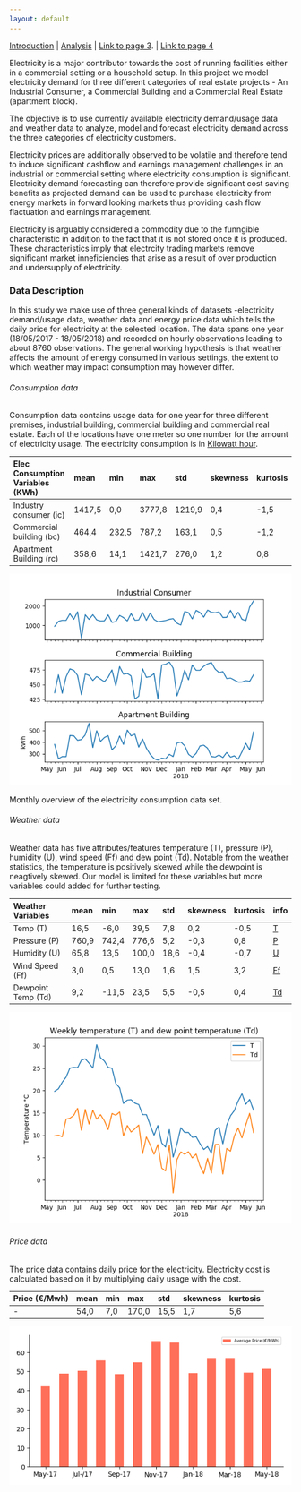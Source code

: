 ```yaml
---
layout: default
---
```


[Introduction](./index.html) | [Analysis](./pages/analysis.html) | [Link to page 3](./pages/another-page.html). | [Link to page 4](./pages/another-page.html)

Electricity is a major contributor towards the cost of running facilities either in a commercial setting or a household setup. In this project we model electricity demand for three different categories of real estate projects - An Industrial Consumer, a Commercial Building and a Commercial Real Estate (apartment block).

The objective is to use currently available electricity demand/usage data and weather data to analyze, model and forecast electricity demand across the three categories of electricity customers.

Electricity prices are additionally observed to be volatile and therefore tend to induce significant cashflow and earnings management challenges in an industrial or commercial setting where electricity consumption is significant. Electricity demand forecasting can therefore provide significant cost saving benefits as projected demand can be used to purchase electricity from energy markets in forward looking markets thus providing cash flow flactuation and earnings management.

Electricity is arguably considered a commodity due to the funngible characteristic in addition to the fact that it is not stored once it is produced. These characteristics imply that electrcity trading markets remove significant market inneficiencies that arise as a result of over production and undersupply of electricity.

### Data Description

In this study we make use of three general kinds of datasets -electricity demand/usage data, weather data and energy price data which tells the daily price for electricity at the selected location. The data spans one year (18/05/2017 - 18/05/2018)  and recorded on hourly observations leading to about 8760 observations. The general working hypothesis is that weather affects the amount of energy consumed in various settings, the extent to which weather may impact consumption may however differ.


###### Consumption data

Consumption data contains usage data for one year for three different premises, industrial building, commercial building and commercial real estate. Each of the locations have one meter so one number for the amount of electricity usage. The electricity consumption is in [Kilowatt hour](https://en.wikipedia.org/wiki/Kilowatt_hour).

| Elec Consumption Variables (KWh)| mean   | min   | max    | std   | skewness | kurtosis |
|:------------------------|:-------|:------|:-------|:------|:---------|:---------|
| Industry consumer (ic)  | 1417,5 | 0,0   | 3777,8 | 1219,9|  0,4	   | -1,5     |
| Commercial building (bc)| 464,4	 | 232,5 | 787,2	| 163,1 |  0,5	   | -1,2     |
| Apartment Building (rc) | 358,6	 | 14,1	 | 1421,7	| 276,0	|  1,2	   |  0,8     |

![weekly electricity consumption (may 2017 - may 2018)](./assets/images/weekly_el_consumption_all_customers.png)

Monthly overview of the electricity consumption data set.

###### Weather data

Weather data has five attributes/features temperature (T), pressure (P), humidity (U), wind speed (Ff) and dew point (Td). Notable from the weather statistics, the temperature is positively skewed while the dewpoint is neagtively skewed. Our model is limited for these variables but more variables could added for further testing.

| Weather Variables       | mean   | min   | max    | std   | skewness | kurtosis | info              |
|:------------------------|:-------|:------|:-------|:------|:---------|:---------|:------------------|
| Temp (T)                | 16,5	 | -6,0	 | 39,5	  | 7,8   |	0,2      | -0,5     |[T](https://en.wikipedia.org/wiki/Temperature) |
| Pressure (P)            | 760,9	 | 742,4 | 776,6  | 5,2	  | -0,3	   |  0,8     |[P](https://en.wikipedia.org/wiki/Pressure) |
| Humidity (U)            | 65,8	 | 13,5	 | 100,0  | 18,6  | -0,4	   | -0,7     |[U](https://en.wikipedia.org/wiki/Humidity) |
| Wind Speed (Ff)         | 3,0	   | 0,5   | 13,0	  | 1,6	  | 1,5      |	3,2     |[Ff](https://en.wikipedia.org/wiki/Wind_speed) |
| Dewpoint Temp (Td)      | 9,2	   | -11,5 | 23,5	  | 5,5	  | -0,5	   |  0,4     |[Td](https://en.wikipedia.org/wiki/Dew_point)|


![weekly temperatures (may 2017 - may 2018)](./assets/images/weekly_temp_and_dew_point_temp.png)


###### Price data

The price data contains daily price for the electricity. Electricity cost is calculated based on it by multiplying daily usage with the cost.

| Price (€/Mwh) | mean | min  | max    | std   | skewness | kurtosis |
|:--------------|:-----|:-----|:-------|:------|:---------|:---------|
|      -        | 54,0 | 7,0  | 170,0  | 15,5  |  1,7     |5,6       |

![Average monthly electricity prices (may 2017 - may 2018)](./assets/images/monthly_elec_price.png)
